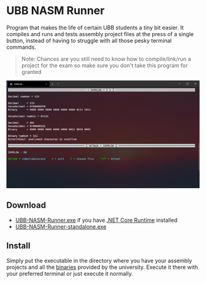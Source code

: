 # UBB NASM Runner

Program that makes the life of certain UBB students a tiny bit easier.
It compiles and runs and tests assembly project files at the press of a single button,
instead of having to struggle with all those pesky terminal commands.

> Note: Chances are you still need to know how to compile/link/run a project for the exam so make sure you don't take this program for granted

![demo](https://raw.githubusercontent.com/FLevent29/UBB-NASM-Runner/master/demo.png)

## Download

- [UBB-NASM-Runner.exe](https://raw.githubusercontent.com/FLevent29/UBB-NASM-Runner/master/UBB-NASM-Runner.exe)
if you have [.NET Core Runtime](https://dotnet.microsoft.com/download/dotnet-core/current/runtime) installed
- [UBB-NASM-Runner-standalone.exe](https://raw.githubusercontent.com/FLevent29/UBB-NASM-Runner/master/UBB-NASM-Runner-standalone.exe)

## Install

Simply put the executable in the directory where you have your assembly projects and all the [binaries](https://www.cs.ubbcluj.ro/~afra/ac/aclab.zip) provided by the university.
Execute it there with your preferred terminal or just execute it normally.
